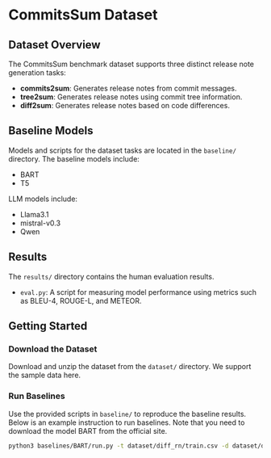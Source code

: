 # CommitsSum Dataset

## Dataset Overview

The CommitsSum benchmark dataset supports three distinct release note generation tasks:

- **commits2sum**: Generates release notes from commit messages.
- **tree2sum**: Generates release notes using commit tree information.
- **diff2sum**: Generates release notes based on code differences.

## Baseline Models

Models and scripts for the dataset tasks are located in the `baseline/` directory. The baseline models include:
- BART
- T5

LLM models include:
- Llama3.1
- mistral-v0.3
- Qwen

## Results

The `results/` directory contains the human evaluation results.

- `eval.py`: A script for measuring model performance using metrics such as BLEU-4, ROUGE-L, and METEOR.

## Getting Started

### Download the Dataset

Download and unzip the dataset from the `dataset/` directory. We support the sample data here.

### Run Baselines

Use the provided scripts in `baseline/` to reproduce the baseline results. Below is an example instruction to run baselines. Note that you need to download the model BART from the official site.

```bash
python3 baselines/BART/run.py -t dataset/diff_rn/train.csv -d dataset/diff_rn/val.csv -e dataset/diff_rn/test.csv -ms model/BART/diff_rn -s result/BART/diff_rn -epoch 5

